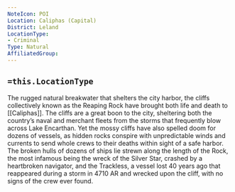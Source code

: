 ```yaml
---
NoteIcon: POI
Location: Caliphas (Capital) 
District: Leland
LocationType: 
- Criminal
Type: Natural 
AffiliatedGroup:
---
```


## `=this.LocationType`
The rugged natural breakwater that shelters the city harbor, the cliffs collectively known as the Reaping Rock have brought both life and death to [[Caliphas]]. The cliffs are a great boon to the city, sheltering both the country’s naval and merchant fleets from the storms that frequently blow across Lake Encarthan. Yet the mossy cliffs have also spelled doom for dozens of vessels, as hidden rocks conspire with unpredictable winds and currents to send whole crews to their deaths within sight of a safe harbor. The broken hulls of dozens of ships lie strewn along the length of the Rock, the most infamous being the wreck of the Silver Star, crashed by a heartbroken navigator, and the Trackless, a vessel lost 40 years ago that reappeared during a storm in 4710 AR and wrecked upon the cliff, with no signs of the crew ever found.